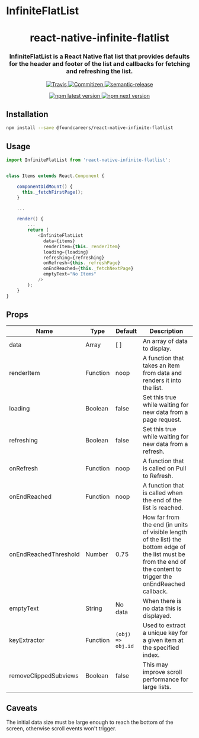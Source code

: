 # InfiniteFlatList

<h1 align="center" style="border-bottom: none;">react-native-infinite-flatlist</h1>

<h3 align="center">InfiniteFlatList is a React Native flat list that provides defaults for the header and footer of the list and callbacks
                   for fetching and refreshing the list.</h3>
<p align="center">
  <a href="https://travis-ci.com/foundcareers/react-native-infinite-flatlist">
    <img alt="Travis" src="https://img.shields.io/travis/semantic-release/semantic-release/caribou.svg">
  </a>
  <a href="http://commitizen.github.io/cz-cli/">
    <img alt="Commitizen" src="https://img.shields.io/badge/commitizen-friendly-brightgreen.svg">
  </a>
  <a href="#badge">
    <img alt="semantic-release" src="https://img.shields.io/badge/%20%20%F0%9F%93%A6%F0%9F%9A%80-semantic--release-e10079.svg">
  </a>
</p>
<p align="center">
  <a href="https://www.npmjs.com/package/@foundcareers/react-native-infinite-flatlist">
    <img alt="npm latest version" src="https://img.shields.io/npm/v/@foundcareers/react-native-infinite-flatlist/latest.svg">
  </a>
  <a href="https://www.npmjs.com/package/@foundcareers/react-native-infinite-flatlist">
    <img alt="npm next version" src="https://img.shields.io/npm/v/@foundcareers/react-native-infinite-flatlist/next.svg">
  </a>
</p>


## Installation

```sh
npm install --save @foundcareers/react-native-infinite-flatlist
```

## Usage


```js
import InfiniteFlatList from 'react-native-infinite-flatlist';


class Items extends React.Component {

    componentDidMount() {
      this._fetchFirstPage();
    }

    ...

    render() {
        ...
        return (
            <InfiniteFlatList
              data={items}
              renderItem={this._renderItem}
              loading={loading}
              refreshing={refreshing}
              onRefresh={this._refreshPage}
              onEndReached={this._fetchNextPage}
              emptyText="No Items"
            />
        );
    }
}
```

## Props

| Name  | Type | Default | Description |
|---|---|---|---|
|data|Array|[ ]|An array of data to display.|
|renderItem|Function|noop|A function that takes an item from data and renders it into the list.|
|loading|Boolean|false|Set this true while waiting for new data from a page request.|
|refreshing|Boolean|false|Set this true while waiting for new data from a refresh.|
|onRefresh|Function|noop|A function that is called on Pull to Refresh.|
|onEndReached|Function|noop|A function that is called when the end of the list is reached.|
|onEndReachedThreshold|Number|0.75|How far from the end (in units of visible length of the list) the bottom edge of the list must be from the end of the content to trigger the onEndReached callback.|
|emptyText|String|No data|When there is no data this is displayed.|
|keyExtractor|Function|`(obj) => obj.id`|Used to extract a unique key for a given item at the specified index.|
|removeClippedSubviews|Boolean|false|This may improve scroll performance for large lists.|

## Caveats
The initial data size must be large enough to reach the bottom of the screen, otherwise scroll events won't trigger.
